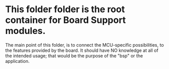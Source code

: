 # This folder folder is the root container for Board Support modules.

The main point of this folder, is to connect the MCU-specific possibilities, to the features provided by the board. It should have NO knowledge at all of the intended usage; that would be the purpose of the "bsp" or the application.
